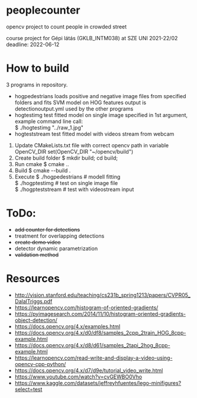 # peoplecounter
opencv project to count people in crowded street

course project for Gépi látás (GKLB_INTM038) at SZE UNI 2021-22/02
deadline: 2022-06-12

# How to build
3 programs in repository.
* hogpedestrians
   loads positive and negative image files from specified folders and fits SVM model on HOG features
   output is detectionoutput.yml used by the other programs
* hogtestimg
   test fitted model on single image specified in 1st argument, example command line call:  
   $ ./hogtestimg "../raw_1.jpg"
* hogteststream
   test fitted model with videos stream from webcam

1) Update CMakeLists.txt file with correct opencv path in variable OpenCV_DIR
   set(OpenCV_DIR "~/opencv/build")
2) Create build folder
   $ mkdir build; cd build;
3) Run cmake
   $ cmake ..
4) Build
   $ cmake --build .
5) Execute
   $ ./hogpedestrians # modell fitting  
   $ ./hogptestimg <path to your image file> # test on single image file  
   $ ./hogpteststream  # test with videostream input  

# ToDo:
 * ~~add counter for detections~~
 * treatment for overlapping detections
 * ~~create demo video~~
 * detector dynamic parametrization
 * ~~validation method~~

 # Resources
 * http://vision.stanford.edu/teaching/cs231b_spring1213/papers/CVPR05_DalalTriggs.pdf
 * https://learnopencv.com/histogram-of-oriented-gradients/
 * https://pyimagesearch.com/2014/11/10/histogram-oriented-gradients-object-detection/
 * https://docs.opencv.org/4.x/examples.html
 * https://docs.opencv.org/4.x/d0/df8/samples_2cpp_2train_HOG_8cpp-example.html
 * https://docs.opencv.org/4.x/d8/d61/samples_2tapi_2hog_8cpp-example.html
 * https://learnopencv.com/read-write-and-display-a-video-using-opencv-cpp-python/
 * https://docs.opencv.org/4.x/d7/d9e/tutorial_video_write.html
 * https://www.youtube.com/watch?v=cvGEWBO0Vho
 * https://www.kaggle.com/datasets/jeffreyhfuentes/lego-minifigures?select=test
